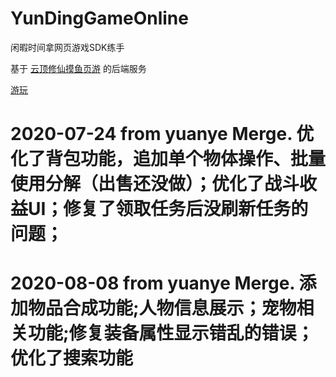 # YunDingGameOnline
闲暇时间拿网页游戏SDK练手

基于 [云顶修仙摸鱼页游](http://yundingxx.com:8888/) 的后端服务

[游玩](https://flywor.github.io/YunDingGameOnline/dist/index.html)

# 2020-07-24 from yuanye Merge. 优化了背包功能，追加单个物体操作、批量使用分解（出售还没做）；优化了战斗收益UI；修复了领取任务后没刷新任务的问题；

# 2020-08-08 from yuanye Merge. 添加物品合成功能;人物信息展示；宠物相关功能;修复装备属性显示错乱的错误；优化了搜索功能
